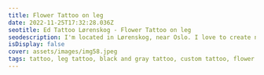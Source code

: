 ```yaml
--- 
title: Flower Tattoo on leg 
date: 2022-11-25T17:32:28.036Z 
seotitle: Ed Tattoo Lørenskog - Flower Tattoo on leg 
seodescription: I'm located in Lørenskog, near Oslo. I love to create new Flower Tattoo on leg designs and styles. I'm here to help you. Contact me... 
isDisplay: false
cover: assets/images/img58.jpeg 
tags: tattoo, leg tattoo, black and gray tattoo, custom tattoo, flower tattoo 
--- 
```

 
